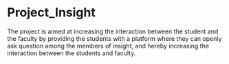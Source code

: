 # Project_Insight


  The project is aimed at increasing the interaction between the student and the faculty by providing the students with a platform where they can openly ask question among the members of insight, and hereby increasing the interaction between the students and faculty.
